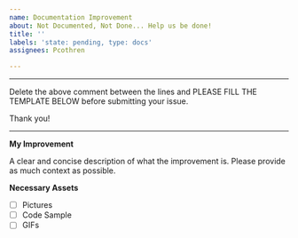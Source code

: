 ```yaml
---
name: Documentation Improvement
about: Not Documented, Not Done... Help us be done!
title: ''
labels: 'state: pending, type: docs'
assignees: Pcothren

---
```


---

Delete the above comment between the lines and PLEASE FILL THE TEMPLATE BELOW before submitting your issue.

Thank you!

----

**My Improvement**

A clear and concise description of what the improvement is. Please provide as much context as possible.

**Necessary Assets**

- [ ] Pictures
- [ ] Code Sample
- [ ] GIFs
